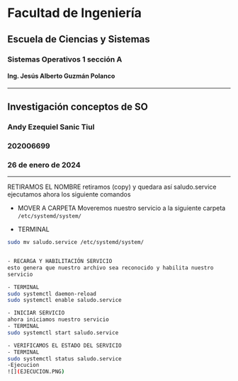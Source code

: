 # Facultad de Ingeniería
## Escuela de Ciencias y Sistemas
### Sistemas Operativos 1 sección A
#### Ing. Jesús Alberto Guzmán Polanco

---

## Investigación conceptos de SO

### Andy Ezequiel Sanic Tiul
### 202006699
### 26 de enero de 2024

---

RETIRAMOS EL NOMBRE
retiramos (copy) y quedara así saludo.service
ejecutamos ahora los siguiente comandos

* MOVER A CARPETA 
Moveremos nuestro servicio a la siguiente carpeta `/etc/systemd/system/`

- TERMINAL
```bash
sudo mv saludo.service /etc/systemd/system/


- RECARGA Y HABILITACIÓN SERVICIO
esto genera que nuestro archivo sea reconocido y habilita nuestro
servicio

- TERMINAL
sudo systemctl daemon-reload
sudo systemctl enable saludo.service

- INICIAR SERVICIO
ahora iniciamos nuestro servicio 
- TERMINAL
sudo systemctl start saludo.service

- VERIFICAMOS EL ESTADO DEL SERVICIO
- TERMINAL
sudo systemctl status saludo.service
-Ejecucion
![](EJECUCION.PNG)


